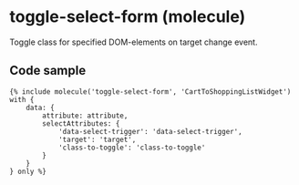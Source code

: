 # toggle-select-form (molecule)

Toggle class for specified DOM-elements on target change event.

## Code sample

```
{% include molecule('toggle-select-form', 'CartToShoppingListWidget') with {
    data: {
        attribute: attribute,
        selectAttributes: {
            'data-select-trigger': 'data-select-trigger',
            'target': 'target',
            'class-to-toggle': 'class-to-toggle'
        }
    }
} only %}
```
